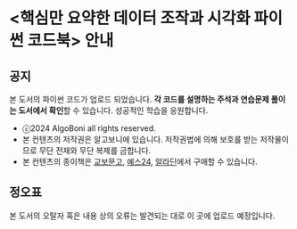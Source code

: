 # <핵심만 요약한 데이터 조작과 시각화 파이썬 코드북> 안내
## 공지
본 도서의 파이썬 코드가 업로드 되었습니다. **각 코드를 설명하는 주석과 연습문제 풀이는 도서에서 확인**할 수 있습니다. 성공적인 학습을 응원합니다.
- ⓒ2024 AlgoBoni all rights reserved.
- 본 컨텐츠의 저작권은 알고보니에 있습니다. 저작권법에 의해 보호를 받는 저작물이므로 무단 전재와 무단 복제를 금합니다.
- 본 컨텐츠의 종이책은 [교보문고](https://product.kyobobook.co.kr/detail/S000213616715), [예스24](https://www.yes24.com/Product/Goods/128117125), [알라딘](https://www.aladin.co.kr/shop/wproduct.aspx?ItemId=341725290)에서 구매할 수 있습니다. 
  
## 정오표
본 도서의 오탈자 혹은 내용 상의 오류는 발견되는 대로 이 곳에 업로드 예정입니다.
